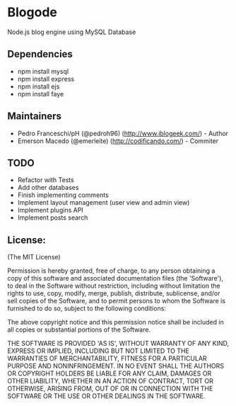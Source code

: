 Blogode
=======
Node.js blog engine using MySQL Database

Dependencies
------------
* npm install mysql
* npm install express
* npm install ejs
* npm install faye

Maintainers
-----------
* Pedro Franceschi/pH (@pedroh96) (<http://www.iblogeek.com/>) - Author
* Emerson Macedo (@emerleite) (<http://codificando.com/>) - Commiter

TODO
----
* Refactor with Tests
* Add other databases
* Finish implementing comments
* Implement layout management (user view and admin view)
* Implement plugins API
* Implement posts search

License:
--------

(The MIT License)

Permission is hereby granted, free of charge, to any person obtaining
a copy of this software and associated documentation files (the
'Software'), to deal in the Software without restriction, including
without limitation the rights to use, copy, modify, merge, publish,
distribute, sublicense, and/or sell copies of the Software, and to
permit persons to whom the Software is furnished to do so, subject to
the following conditions:

The above copyright notice and this permission notice shall be
included in all copies or substantial portions of the Software.

THE SOFTWARE IS PROVIDED 'AS IS', WITHOUT WARRANTY OF ANY KIND,
EXPRESS OR IMPLIED, INCLUDING BUT NOT LIMITED TO THE WARRANTIES OF
MERCHANTABILITY, FITNESS FOR A PARTICULAR PURPOSE AND NONINFRINGEMENT.
IN NO EVENT SHALL THE AUTHORS OR COPYRIGHT HOLDERS BE LIABLE FOR ANY
CLAIM, DAMAGES OR OTHER LIABILITY, WHETHER IN AN ACTION OF CONTRACT,
TORT OR OTHERWISE, ARISING FROM, OUT OF OR IN CONNECTION WITH THE
SOFTWARE OR THE USE OR OTHER DEALINGS IN THE SOFTWARE.